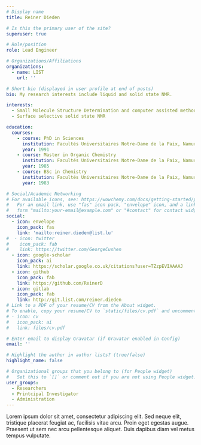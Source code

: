 ```yaml
---
# Display name
title: Reiner Dieden

# Is this the primary user of the site?
superuser: true

# Role/position
role: Lead Engineer

# Organizations/Affiliations
organizations:
  - name: LIST
    url: ''

# Short bio (displayed in user profile at end of posts)
bio: My research interests include liquid and solid state NMR.

interests:
  - Small Molecule Structure Determination and computer assisted methods
  - Surface selective solid state NMR 

education:
  courses:
    - course: PhD in Sciences
      institution: Facultés Universitaires Notre-Dame de la Paix, Namur
      year: 1991
    - course: Master in Organic Chemistry
      institution: Facultés Universitaires Notre-Dame de la Paix, Namur
      year: 1985
    - course: BSc in Chemistry
      institution: Facultés Universitaires Notre-Dame de la Paix, Namur
      year: 1983

# Social/Academic Networking
# For available icons, see: https://wowchemy.com/docs/getting-started/page-builder/#icons
#   For an email link, use "fas" icon pack, "envelope" icon, and a link in the
#   form "mailto:your-email@example.com" or "#contact" for contact widget.
social:
  - icon: envelope
    icon_pack: fas
    link: 'mailto:reiner.dieden@list.lu'
#  - icon: twitter
#    icon_pack: fab
#    link: https://twitter.com/GeorgeCushen
  - icon: google-scholar
    icon_pack: ai
    link: https://scholar.google.co.uk/citations?user=TZzpEVIAAAAJ
  - icon: github
    icon_pack: fab
    link: https://github.com/ReinerD
  - icon: gitlab
    icon_pack: fab
    link: http://git.list.com/reiner.dieden
# Link to a PDF of your resume/CV from the About widget.
# To enable, copy your resume/CV to `static/files/cv.pdf` and uncomment the lines below.
# - icon: cv
#   icon_pack: ai
#   link: files/cv.pdf

# Enter email to display Gravatar (if Gravatar enabled in Config)
email: ''

# Highlight the author in author lists? (true/false)
highlight_name: false

# Organizational groups that you belong to (for People widget)
#   Set this to `[]` or comment out if you are not using People widget.
user_groups:
  - Researchers
  - Printcipal Investigator
  - Administration
---
```


Lorem ipsum dolor sit amet, consectetur adipiscing elit. Sed neque elit, tristique placerat feugiat ac, facilisis vitae arcu. Proin eget egestas augue. Praesent ut sem nec arcu pellentesque aliquet. Duis dapibus diam vel metus tempus vulputate.

